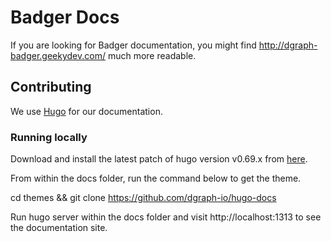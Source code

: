 # Badger Docs

If you are looking for Badger documentation, you might find http://dgraph-badger.geekydev.com/ much more readable.

## Contributing

We use [Hugo](https://gohugo.io/) for our documentation.

### Running locally

 Download and install the latest patch of hugo version v0.69.x from [here](https://github.com/gohugoio/hugo/releases/).

From within the docs folder, run the command below to get the theme.

cd themes && git clone https://github.com/dgraph-io/hugo-docs

Run hugo server within the docs folder and visit http://localhost:1313 to see the documentation site.

